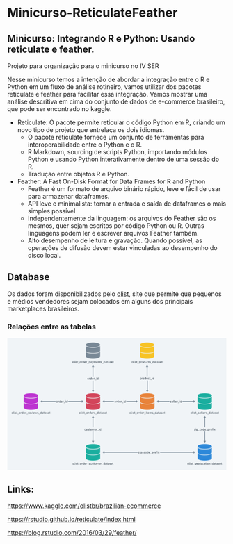 # Minicurso-ReticulateFeather
## Minicurso: Integrando R e Python: Usando reticulate e feather.

Projeto para organização para o minicurso no IV SER

Nesse minicurso temos a intenção de abordar a integração entre o R e Python em um fluxo de análise rotineiro, vamos utilizar dos pacotes reticulate e feather para facilitar essa integração. 
Vamos mostrar uma análise descritiva em cima do conjunto de dados de e-commerce brasileiro, que pode ser encontrado no kaggle.

-	Reticulate: O pacote permite reticular o código Python em R, criando um novo tipo de projeto que entrelaça os dois idiomas.
    -	O pacote reticulate fornece um conjunto de ferramentas para interoperabilidade entre o Python e o R.
    -	R Markdown, sourcing de scripts Python, importando módulos Python e usando Python interativamente dentro de uma sessão do R.
    -	Tradução entre objetos R e Python.
-	Feather: A Fast On-Disk Format for Data Frames for R and Python
    -	Feather é um formato de arquivo binário rápido, leve e fácil de usar para armazenar dataframes.
    -	 API leve e minimalista: tornar a entrada e saída de dataframes o mais simples possível
    -	Independentemente da linguagem: os arquivos do Feather são os mesmos, quer sejam escritos por código Python ou R. Outras linguagens podem ler e escrever arquivos Feather também.
    -	Alto desempenho de leitura e gravação. Quando possível, as operações de difusão devem estar vinculadas ao desempenho do disco local.

## Database

Os dados foram disponibilizados pelo [olist](https://olist.com/#), site que permite que pequenos e médios vendedores sejam colocados em alguns dos principais marketplaces brasileiros. 

### Relações entre as tabelas

![](img/relacoes_tabelas.png)

## Links:

https://www.kaggle.com/olistbr/brazilian-ecommerce

https://rstudio.github.io/reticulate/index.html

https://blog.rstudio.com/2016/03/29/feather/

